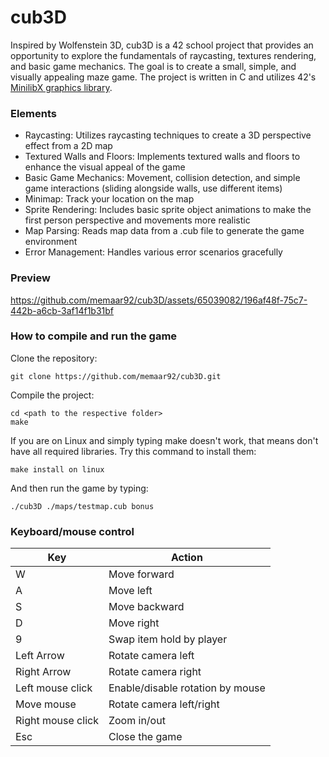 # cub3D

Inspired by Wolfenstein 3D, cub3D is a 42 school project that provides an opportunity to explore the fundamentals of raycasting, textures rendering, and basic game mechanics. 
The goal is to create a small, simple, and visually appealing maze game. The project is written in C and utilizes 42's [MinilibX graphics library](https://github.com/42Paris/minilibx-linux).

### Elements
- Raycasting: Utilizes raycasting techniques to create a 3D perspective effect from a 2D map
- Textured Walls and Floors: Implements textured walls and floors to enhance the visual appeal of the game
- Basic Game Mechanics: Movement, collision detection, and simple game interactions (sliding alongside walls, use different items)
- Minimap: Track your location on the map
- Sprite Rendering: Includes basic sprite object animations to make the first person perspective and movements more realistic
- Map Parsing: Reads map data from a .cub file to generate the game environment
- Error Management: Handles various error scenarios gracefully 


### Preview



https://github.com/memaar92/cub3D/assets/65039082/196af48f-75c7-442b-a6cb-3af14f1b31bf





### How to compile and run the game
Clone the repository:
```
git clone https://github.com/memaar92/cub3D.git
```

Compile the project:
```
cd <path to the respective folder>
make
```

If you are on Linux and simply typing make doesn't work, that means don't have all required libraries. Try this command to install them:
```
make install on linux
```

And then run the game by typing:
```
./cub3D ./maps/testmap.cub bonus
```

### Keyboard/mouse control

| Key | Action |
| --- | --- |
| W | Move forward |
| A | Move left |
| S | Move backward|
| D | Move right |
| 9 | Swap item hold by player |
| Left Arrow | Rotate camera left |
| Right Arrow | Rotate camera right |
| Left mouse click | Enable/disable rotation by mouse |
| Move mouse | Rotate camera left/right|
| Right mouse click | Zoom in/out |
| Esc | Close the game |

